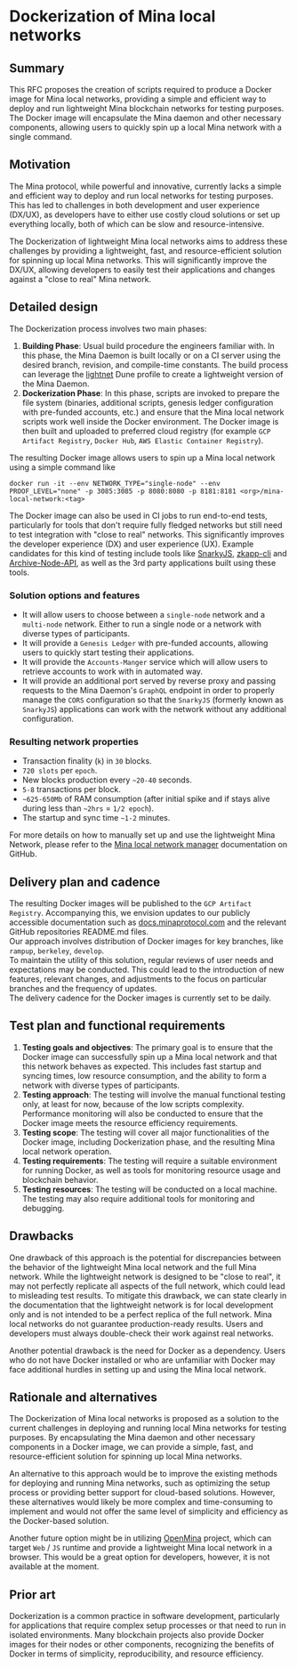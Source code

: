 # Dockerization of Mina local networks

## Summary

This RFC proposes the creation of scripts required to produce a Docker image for Mina local networks, providing a simple and efficient way to deploy and run lightweight Mina blockchain networks for testing purposes. The Docker image will encapsulate the Mina daemon and other necessary components, allowing users to quickly spin up a local Mina network with a single command.

## Motivation

The Mina protocol, while powerful and innovative, currently lacks a simple and efficient way to deploy and run local networks for testing purposes. This has led to challenges in both development and user experience (DX/UX), as developers have to either use costly cloud solutions or set up everything locally, both of which can be slow and resource-intensive.

The Dockerization of lightweight Mina local networks aims to address these challenges by providing a lightweight, fast, and resource-efficient solution for spinning up local Mina networks. This will significantly improve the DX/UX, allowing developers to easily test their applications and changes against a "close to real" Mina network.

## Detailed design

The Dockerization process involves two main phases:

1. **Building Phase**: Usual build procedure the engineers familiar with. In this phase, the Mina Daemon is built locally or on a CI server using the desired branch, revision, and compile-time constants. The build process can leverage the [lightnet](https://github.com/MinaProtocol/mina/blob/4e0b324912017c3ff576704ee397ade3d9bda412/src/config/lightnet.mlh) Dune profile to create a lightweight version of the Mina Daemon.
2. **Dockerization Phase**: In this phase, scripts are invoked to prepare the file system (binaries, additional scripts, genesis ledger configuration with pre-funded accounts, etc.) and ensure that the Mina local network scripts work well inside the Docker environment. The Docker image is then built and uploaded to preferred cloud registry (for example `GCP Artifact Registry`, `Docker Hub`, `AWS Elastic Container Registry`).

The resulting Docker image allows users to spin up a Mina local network using a simple command like

```shell
docker run -it --env NETWORK_TYPE="single-node" --env PROOF_LEVEL="none" -p 3085:3085 -p 8080:8080 -p 8181:8181 <org>/mina-local-network:<tag>
```

The Docker image can also be used in CI jobs to run end-to-end tests, particularly for tools that don't require fully fledged networks but still need to test integration with "close to real" networks. This significantly improves the developer experience (DX) and user experience (UX). Example candidates for this kind of testing include tools like [SnarkyJS](https://github.com/o1-labs/snarkyjs), [zkapp-cli](https://github.com/o1-labs/zkapp-cli) and [Archive-Node-API](https://github.com/o1-labs/Archive-Node-API), as well as the 3rd party applications built using these tools.

### Solution options and features

- It will allow users to choose between a `single-node` network and a `multi-node` network. Either to run a single node or a network with diverse types of participants.
- It will provide a `Genesis Ledger` with pre-funded accounts, allowing users to quickly start testing their applications.
- It will provide the `Accounts-Manger` service which will allow users to retrieve accounts to work with in automated way.
- It will provide an additional port served by reverse proxy and passing requests to the Mina Daemon's `GraphQL` endpoint in order to properly manage the `CORS` configuration so that the `SnarkyJS` (formerly known as `SnarkyJS`) applications can work with the network without any additional configuration.

### Resulting network properties

- Transaction finality (`k`) in `30` blocks.
- `720 slots` per `epoch`.
- New blocks production every `~20-40` seconds.
- `5-8` transactions per block.
- `~625-650Mb` of RAM consumption (after initial spike and if stays alive during less than `~2hrs` = `1/2 epoch`).
- The startup and sync time `~1-2` minutes.

For more details on how to manually set up and use the lightweight Mina Network, please refer to the [Mina local network manager](https://github.com/MinaProtocol/mina/tree/rampup/scripts/mina-local-network#mina-lightweight-network) documentation on GitHub.

## Delivery plan and cadence

The resulting Docker images will be published to the `GCP Artifact Registry`. Accompanying this, we envision updates to our publicly accessible documentation such as [docs.minaprotocol.com](https://docs.minaprotocol.com/) and the relevant GitHub repositories README.md files.  
Our approach involves distribution of Docker images for key branches, like `rampup`, `berkeley`, `develop`.  
To maintain the utility of this solution, regular reviews of user needs and expectations may be conducted. This could lead to the introduction of new features, relevant changes, and adjustments to the focus on particular branches and the frequency of updates.  
The delivery cadence for the Docker images is currently set to be daily.

## Test plan and functional requirements

1. **Testing goals and objectives**: The primary goal is to ensure that the Docker image can successfully spin up a Mina local network and that this network behaves as expected. This includes fast startup and syncing times, low resource consumption, and the ability to form a network with diverse types of participants.
2. **Testing approach**: The testing will involve the manual functional testing only, at least for now, because of the low scripts complexity. Performance monitoring will also be conducted to ensure that the Docker image meets the resource efficiency requirements.
3. **Testing scope**: The testing will cover all major functionalities of the Docker image, including Dockerization phase, and the resulting Mina local network operation.
4. **Testing requirements**: The testing will require a suitable environment for running Docker, as well as tools for monitoring resource usage and blockchain behavior.
5. **Testing resources**: The testing will be conducted on a local machine. The testing may also require additional tools for monitoring and debugging.

## Drawbacks

One drawback of this approach is the potential for discrepancies between the behavior of the lightweight Mina local network and the full Mina network. While the lightweight network is designed to be "close to real", it may not perfectly replicate all aspects of the full network, which could lead to misleading test results. To mitigate this drawback, we can state clearly in the documentation that the lightweight network is for local development only and is not intended to be a perfect replica of the full network. Mina local networks do not guarantee production-ready results. Users and developers must always double-check their work against real networks.

Another potential drawback is the need for Docker as a dependency. Users who do not have Docker installed or who are unfamiliar with Docker may face additional hurdles in setting up and using the Mina local network.

## Rationale and alternatives

The Dockerization of Mina local networks is proposed as a solution to the current challenges in deploying and running local Mina networks for testing purposes. By encapsulating the Mina daemon and other necessary components in a Docker image, we can provide a simple, fast, and resource-efficient solution for spinning up local Mina networks.

An alternative to this approach would be to improve the existing methods for deploying and running Mina networks, such as optimizing the setup process or providing better support for cloud-based solutions. However, these alternatives would likely be more complex and time-consuming to implement and would not offer the same level of simplicity and efficiency as the Docker-based solution.

Another future option might be in utilizing [OpenMina](https://openmina.com/) project, which can target `Web` / `JS` runtime and provide a lightweight Mina local network in a browser. This would be a great option for developers, however, it is not available at the moment.

## Prior art

Dockerization is a common practice in software development, particularly for applications that require complex setup processes or that need to run in isolated environments. Many blockchain projects also provide Docker images for their nodes or other components, recognizing the benefits of Docker in terms of simplicity, reproducibility, and resource efficiency.
